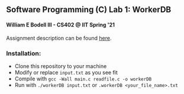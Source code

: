 ## Software Programming (C) Lab 1: WorkerDB
#### William E Bodell III - CS402 @ IIT Spring '21
Assignment description can be found [here](http://cs.iit.edu/~virgil/cs402/mail.spring2021/Labs/C/lab-1/).

### Installation:
* Clone this repository to your machine
* Modify or replace ```input.txt``` as you see fit
* Compile with ```gcc -Wall main.c readfile.c -o workerDB```
* Run with ```./workerDB input.txt``` or ```.workerDB <your_file_name>.txt```
